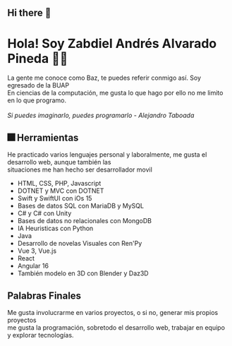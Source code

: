 ## Hi there 👋
# Hola! Soy Zabdiel Andrés Alvarado Pineda :technologist:
La gente me conoce como Baz, te puedes referir conmigo así. Soy egresado de la BUAP<br>
En ciencias de la computación, me gusta lo que hago por ello no me limito en lo que programo.<br><br>
*_Si puedes imaginarlo, puedes programarlo - Alejandro Taboada_*<br>
 
## :fireworks: Herramientas
He practicado varios lenguajes personal y laboralmente, me gusta el desarrollo web, aunque también las <br>
situaciones me han hecho ser desarrollador movil
- HTML, CSS, PHP, Javascript
- DOTNET y MVC con DOTNET
- Swift y SwiftUI con iOs 15
- Bases de datos SQL con MariaDB y MySQL
- C# y C# con Unity
- Bases de datos no relacionales con MongoDB
- IA Heuristicas con Python
- Java
- Desarrollo de novelas Visuales con Ren'Py
- Vue 3, Vue.js
- React
- Angular 16
- También modelo en 3D con Blender y Daz3D
 
## Palabras Finales
Me gusta involucrarme en varios proyectos, o si no, generar mis propios proyectos <br>
me gusta la programación, sobretodo el desarrollo web, trabajar en equipo y explorar tecnologías.

